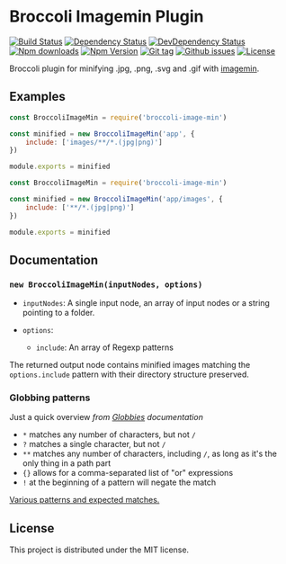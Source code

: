 # Broccoli Imagemin Plugin

[![Build Status](https://travis-ci.org/stfsy/broccoli-image-min.svg)](https://travis-ci.org/stfsy/broccoli-image-min)
[![Dependency Status](https://img.shields.io/david/stfsy/broccoli-image-min.svg)](https://github.com/stfsy/broccoli-image-min/blob/master/package.json)
[![DevDependency Status](https://img.shields.io/david/dev/stfsy/broccoli-image-min.svg)](https://github.com/stfsy/broccoli-image-min/blob/master/package.json)
[![Npm downloads](https://img.shields.io/npm/dm/broccoli-image-min.svg)](https://www.npmjs.com/package/broccoli-image-min)
[![Npm Version](https://img.shields.io/npm/v/broccoli-image-min.svg)](https://www.npmjs.com/package/broccoli-image-min)
[![Git tag](https://img.shields.io/github/tag/stfsy/broccoli-image-min.svg)](https://github.com/stfsy/broccoli-image-min/releases)
[![Github issues](https://img.shields.io/github/issues/stfsy/broccoli-image-min.svg)](https://github.com/stfsy/broccoli-image-min/issues)
[![License](https://img.shields.io/npm/l/broccoli-image-min.svg)](https://github.com/stfsy/broccoli-image-min/blob/master/LICENSE)


Broccoli plugin for minifying .jpg, .png, .svg and .gif with [imagemin](https://github.com/imagemin/imagemin).

## Examples

```js
const BroccoliImageMin = require('broccoli-image-min')

const minified = new BroccoliImageMin('app', {
    include: ['images/**/*.(jpg|png)']
})

module.exports = minified
```

```js
const BroccoliImageMin = require('broccoli-image-min')

const minified = new BroccoliImageMin('app/images', {
    include: ['**/*.(jpg|png)']
})

module.exports = minified
```


## Documentation

### `new BroccoliImageMin(inputNodes, options)`

* `inputNodes`: A single input node, an array of input nodes or a string pointing to a folder.

* `options`:

    * `include`: An array of Regexp patterns 


The returned output node contains minified images matching the `options.include` pattern with their directory structure preserved.

### Globbing patterns

Just a quick overview *from [Globbies](https://github.com/sindresorhus/globby) documentation* 

- `*` matches any number of characters, but not `/`
- `?` matches a single character, but not `/`
- `**` matches any number of characters, including `/`, as long as it's the only thing in a path part
- `{}` allows for a comma-separated list of "or" expressions
- `!` at the beginning of a pattern will negate the match

[Various patterns and expected matches.](https://github.com/sindresorhus/multimatch/blob/master/test.js)

## License

This project is distributed under the MIT license.